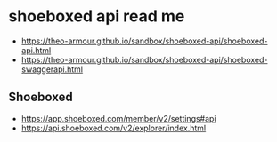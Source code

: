# shoeboxed api read me


* https://theo-armour.github.io/sandbox/shoeboxed-api/shoeboxed-api.html
* https://theo-armour.github.io/sandbox/shoeboxed-api/shoeboxed-swaggerapi.html

## Shoeboxed

* https://app.shoeboxed.com/member/v2/settings#api
* https://api.shoeboxed.com/v2/explorer/index.html
